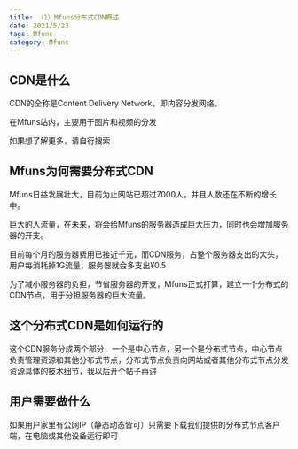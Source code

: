 ```yaml
---
title: （1）Mfuns分布式CDN概述
date: 2021/5/23
tags: Mfuns
category: Mfuns
---
```


## CDN是什么


CDN的全称是Content Delivery Network，即内容分发网络。

在Mfuns站内，主要用于图片和视频的分发

如果想了解更多，请自行搜索

## Mfuns为何需要分布式CDN

Mfuns日益发展壮大，目前为止网站已超过7000人，并且人数还在不断的增长中。

巨大的人流量，在未来，将会给Mfuns的服务器造成巨大压力，同时也会增加服务器的开支。

目前每个月的服务器费用已接近千元，而CDN服务，占整个服务器支出的大头，用户每消耗掉1G流量，服务器就会多支出¥0.5


为了减小服务器的负担，节省服务器的开支，Mfuns正式打算，建立一个分布式的CDN节点，用于分担服务器的巨大流量。

## 这个分布式CDN是如何运行的

这个CDN服务分成两个部分，一个是中心节点，另一个是分布式节点，中心节点负责管理资源和其他分布式节点，分布式节点负责向网站或者其他分布式节点分发资源具体的技术细节，我以后开个帖子再讲

## 用户需要做什么

如果用户家里有公网IP（静态动态皆可）只需要下载我们提供的分布式节点客户端，在电脑或其他设备运行即可
